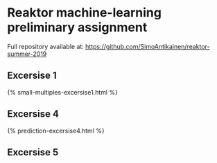 # Reaktor machine-learning preliminary assignment

Full repository available at: https://github.com/SimoAntikainen/reaktor-summer-2019


## Excersise 1

{% small-multiples-excersise1.html %}



## Excersise 4

{% prediction-excersise4.html %}



## Excersise 5



